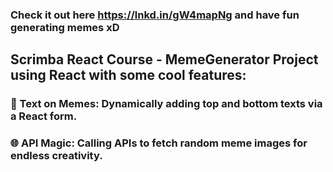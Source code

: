 
### Check it out here https://lnkd.in/gW4mapNg and have fun generating memes xD

## Scrimba React Course - MemeGenerator Project using React with some cool features:

### 📝 Text on Memes: Dynamically adding top and bottom texts via a React form.
### 🌐 API Magic: Calling APIs to fetch random meme images for endless creativity.

